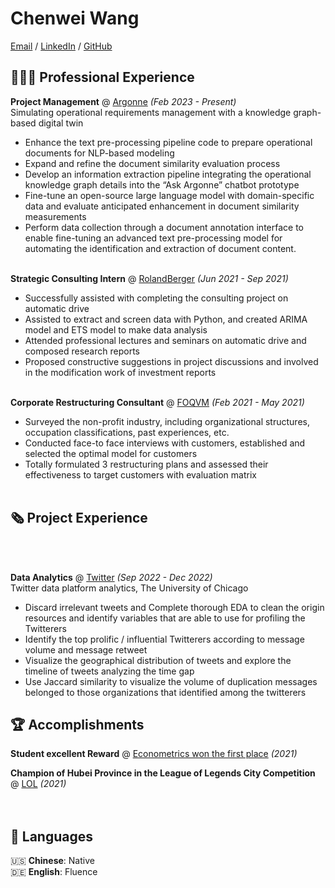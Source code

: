 # Chenwei Wang

[Email](mailto:chenweiwang@uchicago.edu) / [LinkedIn](www.linkedin.com/in/blackst3r/) / [GitHub](https://github.com/blackst3r/)

## 👩🏼‍💻 Professional Experience

**Project Management** @ [Argonne](https://www.anl.gov/) _(Feb 2023 - Present)_ <br>
Simulating operational requirements management with a knowledge graph-based digital twin
  - Enhance the text pre-processing pipeline code to prepare operational documents for NLP-based modeling
  - Expand and refine the document similarity evaluation process
  - Develop an information extraction pipeline integrating the operational knowledge graph details into the “Ask Argonne” chatbot prototype
  - Fine-tune an open-source large language model with domain-specific data and evaluate anticipated enhancement in document similarity measurements
  - Perform data collection through a document annotation interface to enable fine-tuning an advanced text pre-processing model for automating the identification and extraction of document content.
<br><br>

**Strategic Consulting Intern** @ [RolandBerger](https://www.rolandberger.com/en/) _(Jun 2021 - Sep 2021)_ <br>
  - Successfully assisted with completing the consulting project on automatic drive
  - Assisted to extract and screen data with Python, and created ARIMA model and ETS model to make data analysis
  - Attended professional lectures and seminars on automatic drive and composed research reports
  - Proposed constructive suggestions in project discussions and involved in the modification work of investment reports
<br><br>

**Corporate Restructuring Consultant** @ [FOQVM](https://www.friendsofqvm.org/) _(Feb 2021 - May 2021)_ <br>
  - Surveyed the non-profit industry, including organizational structures, occupation classifications, past experiences, etc.
  - Conducted face-to face interviews with customers, established and selected the optimal model for customers
  - Totally formulated 3 restructuring plans and assessed their effectiveness to target customers with evaluation matrix
    <br><br>

    
## 🗞 Project Experience
<br><br>

**Data Analytics** @ [Twitter](https://twitter.com/home) _(Sep 2022 - Dec 2022)_ <br>
Twitter data platform analytics, The University of Chicago                                           
  - Discard irrelevant tweets and Complete thorough EDA to clean the origin resources and identify variables that are able to use for profiling the Twitterers
  - Identify the top prolific / influential Twitterers according to message volume and message retweet
  - Visualize the geographical distribution of tweets and explore the timeline of tweets analyzing the time gap
  - Use Jaccard similarity to visualize the volume of duplication messages belonged to those organizations that identified among the twitterers

  
## 🏆 Accomplishments

**Student excellent Reward** @ [Econometrics won the first place](http://www.hacklikeagirl.co/) _(2021)_<br>

**Champion of Hubei Province in the League of Legends City Competition** @ [LOL](https://issuu.com/monashbusinessschool/docs/2020-excellence-awards-program?fr=sMmYzZTE3NjQ1OTY) _(2021)_ <br>
<br><br>

## 💬 Languages

🇺🇸 **Chinese**: Native <br>
🇩🇪 **English**: Fluence
<br><br>
